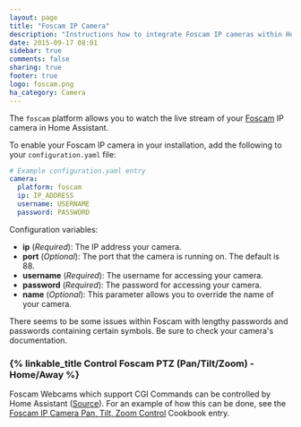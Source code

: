 ```yaml
---
layout: page
title: "Foscam IP Camera"
description: "Instructions how to integrate Foscam IP cameras within Home Assistant."
date: 2015-09-17 08:01
sidebar: true
comments: false
sharing: true
footer: true
logo: foscam.png
ha_category: Camera
---
```



The `foscam` platform allows you to watch the live stream of your [Foscam](http://www.foscam.com/) IP camera in Home Assistant.

To enable your Foscam IP camera in your installation, add the following to your `configuration.yaml` file:

```yaml
# Example configuration.yaml entry
camera:
  platform: foscam
  ip: IP_ADDRESS
  username: USERNAME
  password: PASSWORD
```

Configuration variables:

- **ip** (*Required*): The IP address your camera.
- **port** (*Optional*): The port that the camera is running on. The default is 88. 
- **username** (*Required*): The username for accessing your camera.
- **password** (*Required*): The password for accessing your camera.
- **name** (*Optional*): This parameter allows you to override the name of your camera.

<p class='note'>
There seems to be some issues within Foscam with lengthy passwords and passwords containing certain symbols. Be sure to check your camera's documentation.
</p>
 
### {% linkable_title Control Foscam PTZ (Pan/Tilt/Zoom) - Home/Away %}
 Foscam Webcams which support CGI Commands can be controlled by Home Assistant ([Source](http://www.ipcamcontrol.net/files/Foscam%20IPCamera%20CGI%20User%20Guide-V1.0.4.pdf)). For an example of how this can be done, see the [Foscam IP Camera Pan, Tilt, Zoom Control](/cookbook/foscam_away_mode_PTZ/) Cookbook entry.
